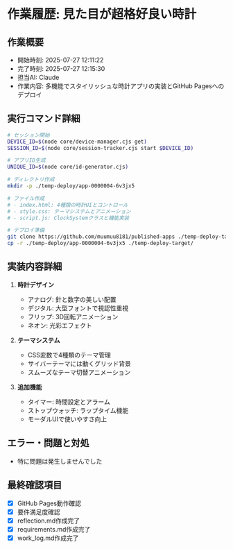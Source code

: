 # 作業履歴: 見た目が超格好良い時計

## 作業概要
- 開始時刻: 2025-07-27 12:11:22
- 完了時刻: 2025-07-27 12:15:30
- 担当AI: Claude
- 作業内容: 多機能でスタイリッシュな時計アプリの実装とGitHub Pagesへのデプロイ

## 実行コマンド詳細
```bash
# セッション開始
DEVICE_ID=$(node core/device-manager.cjs get)
SESSION_ID=$(node core/session-tracker.cjs start $DEVICE_ID)

# アプリID生成
UNIQUE_ID=$(node core/id-generator.cjs)

# ディレクトリ作成
mkdir -p ./temp-deploy/app-0000004-6v3jx5

# ファイル作成
# - index.html: 4種類の時計UIとコントロール
# - style.css: テーマシステムとアニメーション
# - script.js: ClockSystemクラスと機能実装

# デプロイ準備
git clone https://github.com/muumuu8181/published-apps ./temp-deploy-target
cp -r ./temp-deploy/app-0000004-6v3jx5 ./temp-deploy-target/
```

## 実装内容詳細
1. **時計デザイン**
   - アナログ: 針と数字の美しい配置
   - デジタル: 大型フォントで視認性重視
   - フリップ: 3D回転アニメーション
   - ネオン: 光彩エフェクト

2. **テーマシステム**
   - CSS変数で4種類のテーマ管理
   - サイバーテーマには動くグリッド背景
   - スムーズなテーマ切替アニメーション

3. **追加機能**
   - タイマー: 時間設定とアラーム
   - ストップウォッチ: ラップタイム機能
   - モーダルUIで使いやすさ向上

## エラー・問題と対処
- 特に問題は発生しませんでした

## 最終確認項目
- [x] GitHub Pages動作確認
- [x] 要件満足度確認
- [x] reflection.md作成完了
- [x] requirements.md作成完了
- [x] work_log.md作成完了